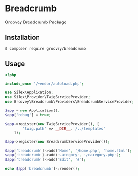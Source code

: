# Breadcrumb

Groovey Breadcrumb Package

## Installation

    $ composer require groovey/breadcrumb

## Usage

```php
<?php

include_once '/vendor/autoload.php';

use Silex\Application;
use Silex\Provider\TwigServiceProvider;
use Groovey\Breadcrumb\Providers\BreadcrumbServiceProvider;

$app = new Application();
$app['debug'] = true;

$app->register(new TwigServiceProvider(), [
        'twig.path' => __DIR__.'/../templates'
    ]);

$app->register(new BreadcrumbServiceProvider());

$app['breadcrumb']->add('Home', '/home.php', 'home.html');
$app['breadcrumb']->add('Category', '/category.php');
$app['breadcrumb']->add('Edit', '#');

echo $app['breadcrumb']->render();

```